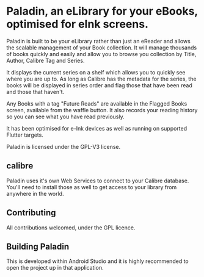 Paladin, an eLibrary for your eBooks, optimised for eInk screens.
===========================================================================

Paladin is built to be your eLibrary rather than just an eReader and allows the scalable management of your Book
collection. It will manage thousands of books quickly and easily and allow you to browse you collection by Title,
Author, Calibre Tag and Series.

It displays the current series on a shelf which allows you to quickly see where you are up to. As long as Calibre
has the metadata for the series, the books will be displayed in series order and flag those that have been read
and those that haven't.

Any Books with a tag "Future Reads" are available in the Flagged Books screen, available from the waffle button.
It also records your reading history so you can see what you have read previously.

It has been optimised for e-Ink devices as well as running on supported Flutter targets.

Paladin is licensed under the GPL-V3 license.

calibre
-------

Paladin uses it's own Web Services to connect to your Calibre database. You'll need to install those as well
to get access to your library from anywhere in the world.

Contributing
------------

All contributions welcomed, under the GPL licence.

Building Paladin
----------------

This is developed within Android Studio and it is highly recommended to open the project up in that
application.